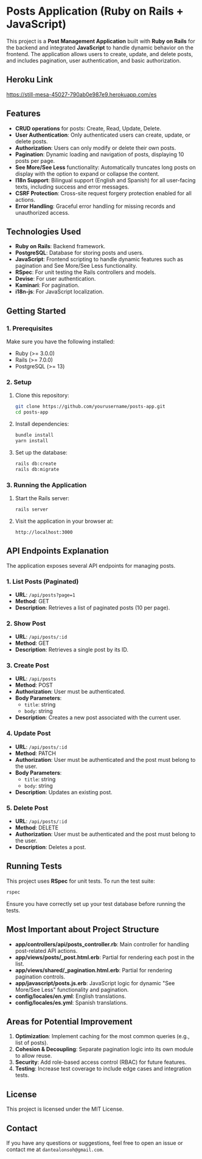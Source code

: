 # **Posts Application** (Ruby on Rails + JavaScript)

This project is a **Post Management Application** built with **Ruby on Rails** for the backend and integrated **JavaScript** to handle dynamic behavior on the frontend. The application allows users to create, update, and delete posts, and includes pagination, user authentication, and basic authorization.

## Heroku Link

https://still-mesa-45027-790ab0e987e9.herokuapp.com/es

## **Features**
- **CRUD operations** for posts: Create, Read, Update, Delete.
- **User Authentication**: Only authenticated users can create, update, or delete posts.
- **Authorization**: Users can only modify or delete their own posts.
- **Pagination**: Dynamic loading and navigation of posts, displaying 10 posts per page.
- **See More/See Less** functionality: Automatically truncates long posts on display with the option to expand or collapse the content.
- **I18n Support**: Bilingual support (English and Spanish) for all user-facing texts, including success and error messages.
- **CSRF Protection**: Cross-site request forgery protection enabled for all actions.
- **Error Handling**: Graceful error handling for missing records and unauthorized access.


## **Technologies Used**
- **Ruby on Rails**: Backend framework.
- **PostgreSQL**: Database for storing posts and users.
- **JavaScript**: Frontend scripting to handle dynamic features such as pagination and See More/See Less functionality.
- **RSpec**: For unit testing the Rails controllers and models.
- **Devise**: For user authentication.
- **Kaminari**: For pagination.
- **i18n-js**: For JavaScript localization.

## **Getting Started**

### **1. Prerequisites**
Make sure you have the following installed:
- Ruby (>= 3.0.0)
- Rails (>= 7.0.0)
- PostgreSQL (>= 13)

### **2. Setup**

1. Clone this repository:
   ```bash
   git clone https://github.com/yourusername/posts-app.git
   cd posts-app
   ```

2. Install dependencies:
   ```bash
   bundle install
   yarn install
   ```

3. Set up the database:
   ```bash
   rails db:create
   rails db:migrate
   ```

### **3. Running the Application**

1. Start the Rails server:
   ```bash
   rails server
   ```

2. Visit the application in your browser at:
   ```
   http://localhost:3000
   ```

## **API Endpoints Explanation**

The application exposes several API endpoints for managing posts.

### **1. List Posts (Paginated)**
- **URL**: `/api/posts?page=1`
- **Method**: GET
- **Description**: Retrieves a list of paginated posts (10 per page).

### **2. Show Post**
- **URL**: `/api/posts/:id`
- **Method**: GET
- **Description**: Retrieves a single post by its ID.

### **3. Create Post**
- **URL**: `/api/posts`
- **Method**: POST
- **Authorization**: User must be authenticated.
- **Body Parameters**:
  - `title`: string
  - `body`: string
- **Description**: Creates a new post associated with the current user.

### **4. Update Post**
- **URL**: `/api/posts/:id`
- **Method**: PATCH
- **Authorization**: User must be authenticated and the post must belong to the user.
- **Body Parameters**:
  - `title`: string
  - `body`: string
- **Description**: Updates an existing post.

### **5. Delete Post**
- **URL**: `/api/posts/:id`
- **Method**: DELETE
- **Authorization**: User must be authenticated and the post must belong to the user.
- **Description**: Deletes a post.


## **Running Tests**

This project uses **RSpec** for unit tests. To run the test suite:

```bash
rspec
```

Ensure you have correctly set up your test database before running the tests.

## **Most Important about Project Structure**

- **app/controllers/api/posts_controller.rb**: Main controller for handling post-related API actions.
- **app/views/posts/_post.html.erb**: Partial for rendering each post in the list.
- **app/views/shared/_pagination.html.erb**: Partial for rendering pagination controls.
- **app/javascript/posts.js.erb**: JavaScript logic for dynamic "See More/See Less" functionality and pagination.
- **config/locales/en.yml**: English translations.
- **config/locales/es.yml**: Spanish translations.

## **Areas for Potential Improvement**
1. **Optimization**: Implement caching for the most common queries (e.g., list of posts).
2. **Cohesion & Decoupling**: Separate pagination logic into its own module to allow reuse.
3. **Security**: Add role-based access control (RBAC) for future features.
4. **Testing**: Increase test coverage to include edge cases and integration tests.

## **License**

This project is licensed under the MIT License.


## **Contact**

If you have any questions or suggestions, feel free to open an issue or contact me at `dantealonsoh@gmail.com`.
